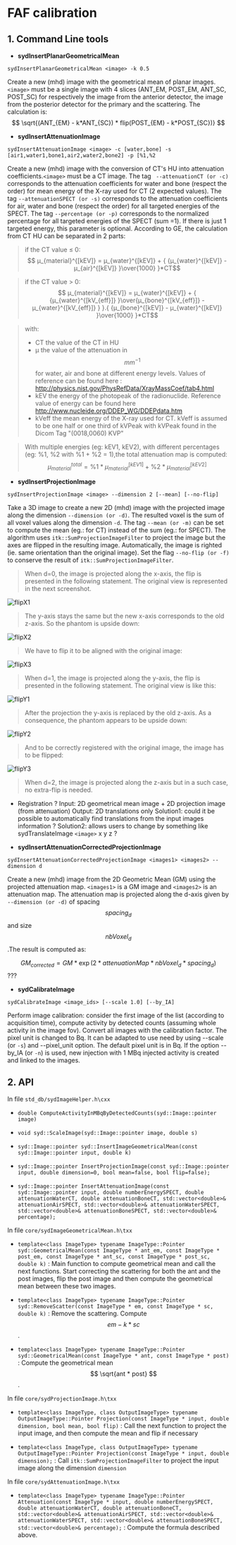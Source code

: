 # FAF calibration

## 1. Command Line tools


- **sydInsertPlanarGeometricalMean**

`sydInsertPlanarGeometricalMean <image> -k 0.5`

Create a new (mhd) image with the geometrical mean of planar images. `<image>`  must be a single image with 4 slices (ANT_EM, POST_EM, ANT_SC, POST_SC) for respectively the image from the anterior detector, the image from the posterior detector for the primary and the scattering. The calculation is:
$$
\sqrt{(ANT_{EM} - k*ANT_{SC}) * flip(POST_{EM} - k*POST_{SC})}
$$

- **sydInsertAttenuationImage**

`sydInsertAttenuationImage <image> -c [water,bone] -s [air1,water1,bone1,air2,water2,bone2] -p [%1,%2`

Create a new (mhd) image with the conversion of CT's HU into attenuation coefficients.`<image>`  must be a CT image. The tag ` --attenuationCT (or -c)` corresponds to the attenuation coefficients for water and bone (respect the order) for mean energy of the X-ray used for CT (2 expected values).
The tag `--attenuationSPECT (or -s)` corresponds to the attenuation coefficients for air, water and bone (respect the order) for all targeted energies of the SPECT. The tag `--percentage (or -p)` corresponds to the normalized percentage for all targeted energies of the SPECT (sum =1). If there is just 1 targeted energy, this parameter is optional. According to GE, the calculation from CT HU can be separated in 2 parts:
 > if the CT value ≤ 0: 
$$ μ_{material}^{[kEV]} = μ_{water}^{[kEV]} + { {μ_{water}^{[kEV]} - μ_{air}^{[kEV]} }\over{1000} }*CT$$

 > if the CT value > 0:
$$ μ_{material}^{[kEV]} = μ_{water}^{[kEV]} + { {μ_{water}^{[kV_{eff}]} }\over{μ_{bone}^{[kV_{eff}]} - μ_{water}^{[kV_{eff}]} } }.{ {μ_{bone}^{[kEV]} - μ_{water}^{[kEV]} }\over{1000} }*CT$$

 > with:
 > - CT the value of the CT in HU
 > - μ the value of the attenuation in $$ mm^{-1} $$ for water, air and bone at different energy levels. Values of reference can be found here : http://physics.nist.gov/PhysRefData/XrayMassCoef/tab4.html
 > - kEV the energy of the photopeak of the radionuclide. Reference value of energy can be found here http://www.nucleide.org/DDEP_WG/DDEPdata.htm
 > - kVeff the mean energy of the X-ray used for CT. kVeff is assumed to be one half or one third of kVPeak with kVPeak found in the Dicom Tag "(0018,0060) KVP"

> With multiple energies (eg: kEV1, kEV2), with different percentages (eg: %1, %2 with %1 + %2 = 1),the total attenuation map is computed:
 $$ μ_{material}^{total} = \%1 * μ_{material}^{[kEV1]} + \%2 * μ_{material}^{[kEV2]}$$


- **sydInsertProjectionImage**

`sydInsertProjectionImage <image> --dimension 2 [--mean] [--no-flip]`

Take a 3D image to create a new 2D (mhd) image with the projected image along the dimension ```--dimension (or -d)```. The resulted voxel is the sum of all voxel values along the dimension `-d`. The tag ```--mean (or -m)``` can be set to compute the mean (eg.: for CT) instead of the sum (eg.: for SPECT). The algorithm uses ```itk::SumProjectionImageFilter``` to project the image but the axes are flipped in the resulting image. Automatically, the image is righted (ie. same orientation than the original image). Set the flag ```--no-flip (or -f)``` to conserve the result of ```itk::SumProjectionImageFilter```.

> When d=0, the image is projected along the x-axis, the flip is presented in the following statement.
> The original view is represented in the next screenshot.

![flipX1](flipX1.png)

> The y-axis stays the same but the new x-axis corresponds to the old z-axis. So the phantom is upside down:

![flipX2](flipX2.png)

> We have to flip it to be aligned with the original image:

![flipX3](flipX3.png)

> When d=1, the image is projected along the y-axis, the flip is presented in the following statement.
> The original view is like this:

![flipY1](flipY1.png)

> After the projection the y-axis is replaced by the old z-axis. As a consequence, the phantom appears to be upside down:

![flipY2](flipY2.png)

> And to be correctly registered with the original image, the image has to be flipped:

![flipY3](flipY3.png)

> When d=2, the image is projected along the z-axis but in a such case, no extra-flip is needed.

- Registration ?
Input: 2D geometrical mean image + 2D projection image (from attenuation)
Output: 2D translations only
Solution1: could it be possible to automatically find translations from the input images information ? 
Solution2: allows users to change by something like sydTranslateImage `<image>` x y z ?


- **sydInsertAttenuationCorrectedProjectionImage**

`sydInsertAttenuationCorrectedProjectionImage <images1> <images2> --dimension d`

Create a new (mhd) image from the 2D Geometric Mean (GM) using the projected attenuation map. `<images1>` is a GM image and `<images2>` is an attenuation map. The attenuation map is projected along the d-axis given by `--dimension (or -d)` of spacing $$spacing_d$$ and size $$nbVoxel_d$$.The result is computed as:

$$GM_{corrected} = GM * \exp{(2*attenuationMap*nbVoxel_d*spacing_d)}$$ ???

- **sydCalibrateImage**

`sydCalibrateImage <image_ids> [--scale 1.0] [--by_IA]`

Perform image calibration: consider the first image of the list (according to
acquisition time), compute activity by detected counts (assuming whole activity
in the image fov). Convert all images with the calibration factor. The pixel
unit is changed to Bq.
It can be adapted to use need by using --scale (or `-s`) and --pixel_unit option.
The default pixel unit is in Bq. If the option --by_IA (or `-n`) is used, new injection
with 1 MBq injected activity is created and linked to the images.


## 2. API

In file `std_db/sydImageHelper.h\cxx`

- ```double ComputeActivityInMBqByDetectedCounts(syd::Image::pointer image)```

- ```void syd::ScaleImage(syd::Image::pointer image, double s)```

- ```syd::Image::pointer syd::InsertImageGeometricalMean(const syd::Image::pointer input, double k)```

- ```syd::Image::pointer InsertProjectionImage(const syd::Image::pointer input, double dimension=0, bool mean=false, bool flip=false);```

- ```syd::Image::pointer InsertAttenuationImage(const syd::Image::pointer input, double numberEnergySPECT, double attenuationWaterCT, double attenuationBoneCT, std::vector<double>& attenuationAirSPECT, std::vector<double>& attenuationWaterSPECT, std::vector<double>& attenuationBoneSPECT, std::vector<double>& percentage);```

In file `core/sydImageGeometricalMean.h\txx`

- ```template<class ImageType> typename ImageType::Pointer syd::GeometricalMean(const ImageType * ant_em, const ImageType * post_em, const ImageType * ant_sc, const ImageType * post_sc, double k)``` : Main function to compute geometrical mean and call the next functions. Start correcting the scattering for both the ant and the post images, flip the post image and then compute the geometrical mean between these two images.

- ```template<class ImageType> typename ImageType::Pointer syd::RemoveScatter(const ImageType * em, const ImageType * sc, double k)``` : Remove the scattering. Compute $$ em - k*sc $$.

- ```template<class ImageType> typename ImageType::Pointer syd::GeometricalMean(const ImageType * ant, const ImageType * post)``` : Compute the geometrical mean $$ \sqrt{ant * post} $$.

In file `core/sydProjectionImage.h\txx`

- ```template<class ImageType, class OutputImageType> typename OutputImageType::Pointer Projection(const ImageType * input, double dimension, bool mean, bool flip)``` : Call the next function to project the input image, and then compute the mean and flip if necessary

- ```template<class ImageType, class OutputImageType> typename OutputImageType::Pointer Projection(const ImageType * input, double dimension);``` : 
Call ```itk::SumProjectionImageFilter``` to project the input image along the dimension `dimension`

In file `core/sydAttenuationImage.h\txx`

- ```template<class ImageType> typename ImageType::Pointer Attenuation(const ImageType * input, double numberEnergySPECT, double attenuationWaterCT, double attenuationBoneCT, std::vector<double>& attenuationAirSPECT, std::vector<double>& attenuationWaterSPECT, std::vector<double>& attenuationBoneSPECT, std::vector<double>& percentage);``` : Compute the formula described above.
